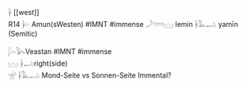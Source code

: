 𓋀  [[west]]  
R14 𓋀𓏏 Amun(sWesten) #IMNT #immense 𓌳𓏌𓏌𓏌𓈉 lemin  𓋀𓅓𓂢 yamīn (Semitic)  

𓆄𓏏𓅂Veastan #IMNT #immense  
𓈉 𓋀𓂢right(side)  
𓐤 𓋀𓅓𓂢 Mond-Seite vs Sonnen-Seite Immental?  
